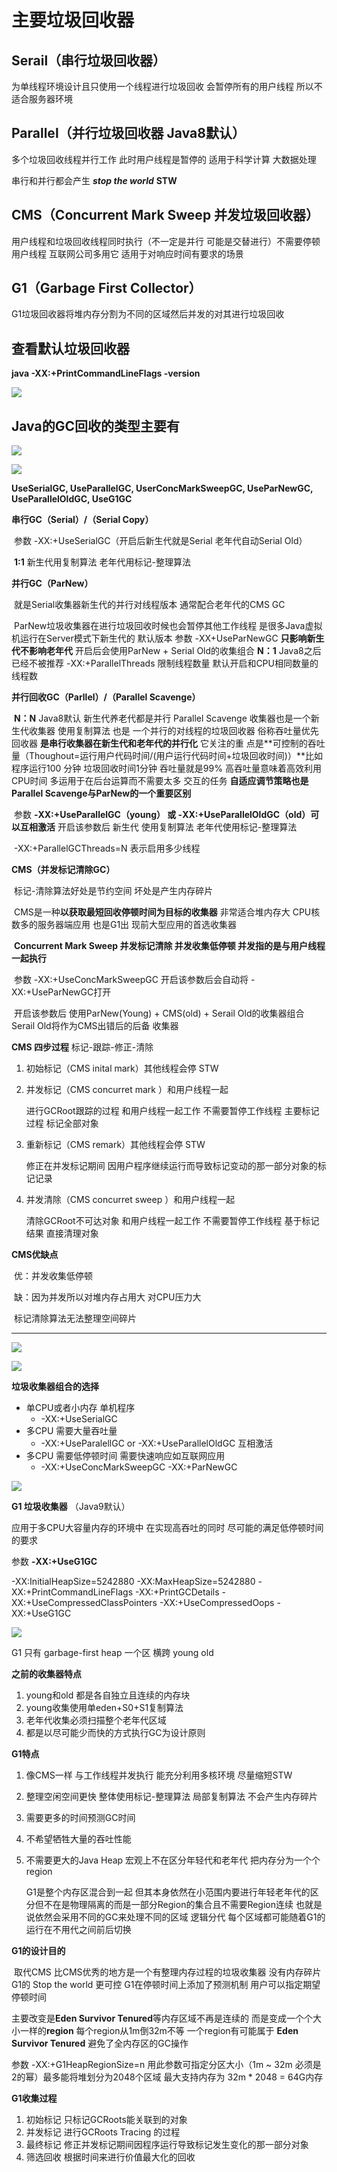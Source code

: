 # 主要垃圾回收器

## Serail（串行垃圾回收器）

为单线程环境设计且只使用一个线程进行垃圾回收 会暂停所有的用户线程 所以不适合服务器环境

## Parallel（并行垃圾回收器 Java8默认）

多个垃圾回收线程并行工作 此时用户线程是暂停的 适用于科学计算 大数据处理

串行和并行都会产生 ***stop the world*** **STW** 

## CMS（Concurrent Mark Sweep 并发垃圾回收器）

用户线程和垃圾回收线程同时执行（不一定是并行 可能是交替进行）不需要停顿用户线程 互联网公司多用它 适用于对响应时间有要求的场景

## G1（Garbage First Collector）

G1垃圾回收器将堆内存分割为不同的区域然后并发的对其进行垃圾回收

## 查看默认垃圾回收器

**java -XX:+PrintCommandLineFlags -version**

![](http://img.tomato530.com/printCommandLineFlags.png)

## Java的GC回收的类型主要有

![](http://img.tomato530.com/GCPic.png)

![](http://img.tomato530.com/GCPic2.png)

**UseSerialGC, UseParallelGC, UserConcMarkSweepGC, UseParNewGC, UseParallelOldGC, UseG1GC**

**串行GC（Serial）/（Serial Copy）**

​	参数 -XX:+UseSerialGC（开启后新生代就是Serial 老年代自动Serial Old）

​	**1:1**  新生代用复制算法 老年代用标记-整理算法 

**并行GC（ParNew）**

​	就是Serial收集器新生代的并行对线程版本 通常配合老年代的CMS GC

​	ParNew垃圾收集器在进行垃圾回收时候也会暂停其他工作线程 是很多Java虚拟机运行在Server模式下新生代的	默认版本 参数 -XX+UseParNewGC **只影响新生代不影响老年代** 开启后会使用ParNew + Serial Old的收集组合 	**N：1**  Java8之后已经不被推荐 -XX:+ParallelThreads 限制线程数量 默认开启和CPU相同数量的线程数

**并行回收GC（Parllel）/（Parallel Scavenge）**

​	**N：N**   Java8默认 新生代养老代都是并行 Parallel Scavenge 收集器也是一个新生代收集器 使用复制算法 也是	一个并行的对线程的垃圾回收器 俗称吞吐量优先回收器 **是串行收集器在新生代和老年代的并行化**  它关注的重	点是**可控制的吞吐量（Thoughout=运行用户代码时间/(用户运行代码时间+垃圾回收时间)）**比如程序运行100	分钟 垃圾回收时间1分钟 吞吐量就是99% 高吞吐量意味着高效利用CPU时间 多运用于在后台运算而不需要太多	交互的任务 **自适应调节策略也是 Parallel Scavenge与ParNew的一个重要区别** 

​	参数 **-XX:+UseParallelGC（young） 或 -XX:+UseParallelOldGC（old）可以互相激活**  开启该参数后 新生代	使用复制算法 老年代使用标记-整理算法

​	-XX:+ParallelGCThreads=N 表示启用多少线程

**CMS（并发标记清除GC）** 

​	标记-清除算法好处是节约空间 坏处是产生内存碎片 

​	CMS是一种**以获取最短回收停顿时间为目标的收集器**  非常适合堆内存大 CPU核数多的服务器端应用 也是G1出	现前大型应用的首选收集器

​	**Concurrent Mark Sweep 并发标记清除 并发收集低停顿 并发指的是与用户线程一起执行**

​	参数 -XX:+UseConcMarkSweepGC 开启该参数后会自动将 -XX:+UseParNewGC打开

​	开启该参数后 使用ParNew(Young) + CMS(old) + Serail Old的收集器组合 Serail Old将作为CMS出错后的后备	收集器

**CMS 四步过程** 标记-跟踪-修正-清除

1. 初始标记（CMS inital mark）其他线程会停 STW

2. 并发标记（CMS concurret mark ）和用户线程一起

   进行GCRoot跟踪的过程 和用户线程一起工作 不需要暂停工作线程 主要标记过程 标记全部对象

3. 重新标记（CMS remark）其他线程会停 STW

   修正在并发标记期间 因用户程序继续运行而导致标记变动的那一部分对象的标记记录

4. 并发清除（CMS concurret sweep ）和用户线程一起

   清除GCRoot不可达对象 和用户线程一起工作 不需要暂停工作线程 基于标记结果 直接清理对象

**CMS优缺点**

​	优：并发收集低停顿

​	缺：因为并发所以对堆内存占用大 对CPU压力大

​			标记清除算法无法整理空间碎片

***

![](http://img.tomato530.com/CMS.png)

![](http://img.tomato530.com/CMS2.png)

**垃圾收集器组合的选择**

+ 单CPU或者小内存 单机程序 
  + -XX:+UseSerialGC
+ 多CPU 需要大量吞吐量
  + -XX:+UseParalellGC or -XX:+UseParallelOldGC 互相激活
+ 多CPU 需要低停顿时间 需要快速响应如互联网应用
  + -XX:+UseConcMarkSweepGC -XX:+ParNewGC

![](http://img.tomato530.com/chooseGC.png)

**G1 垃圾收集器** （Java9默认）

应用于多CPU大容量内存的环境中 在实现高吞吐的同时 尽可能的满足低停顿时间的要求

参数 **-XX:+UseG1GC**

-XX:InitialHeapSize=5242880 -XX:MaxHeapSize=5242880 -XX:+PrintCommandLineFlags -XX:+PrintGCDetails -XX:+UseCompressedClassPointers -XX:+UseCompressedOops -XX:+UseG1GC

![](http://img.tomato530.com/G1.jpeg)

G1 只有 garbage-first heap 一个区 横跨 young old

**之前的收集器特点**

1. young和old 都是各自独立且连续的内存块
2. young收集使用单eden+S0+S1复制算法
3. 老年代收集必须扫描整个老年代区域
4. 都是以尽可能少而快的方式执行GC为设计原则

**G1特点**

1. 像CMS一样 与工作线程并发执行 能充分利用多核环境 尽量缩短STW

2. 整理空闲空间更快 整体使用标记-整理算法 局部复制算法 不会产生内存碎片

3. 需要更多的时间预测GC时间

4. 不希望牺牲大量的吞吐性能

5. 不需要更大的Java Heap 宏观上不在区分年轻代和老年代 把内存分为一个个region

   G1是整个内存区混合到一起 但其本身依然在小范围内要进行年轻老年代的区分但不在是物理隔离的而是一部分Region的集合且不需要Region连续 也就是说依然会采用不同的GC来处理不同的区域 逻辑分代 每个区域都可能随着G1的运行在不用代之间前后切换

**G1的设计目的**

​	取代CMS 比CMS优秀的地方是一个有整理内存过程的垃圾收集器 没有内存碎片 G1的 Stop the world	更可控 G1在停顿时间上添加了预测机制 用户可以指定期望停顿时间

主要改变是**Eden Survivor Tenured**等内存区域不再是连续的 而是变成一个个大小一样的**region** 每个region从1m倒32m不等 一个region有可能属于 **Eden Survivor Tenured** 避免了全内存区的GC操作

参数 -XX:+G1HeapRegionSize=n 用此参数可指定分区大小（1m ~ 32m 必须是2的幂）最多能将堆划分为2048个区域 最大支持内存为 32m * 2048 = 64G内存

**G1收集过程**

1. 初始标记 只标记GCRoots能关联到的对象
2. 并发标记 进行GCRoots Tracing 的过程
3. 最终标记 修正并发标记期间因程序运行导致标记发生变化的那一部分对象
4. 筛选回收 根据时间来进行价值最大化的回收

